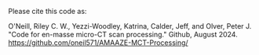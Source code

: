 Please cite this code as:

O'Neill, Riley C. W., Yezzi-Woodley, Katrina, Calder, Jeff, and Olver, Peter J. "Code for en-masse micro-CT scan processing." Github, August 2024. https://github.com/oneil571/AMAAZE-MCT-Processing/
